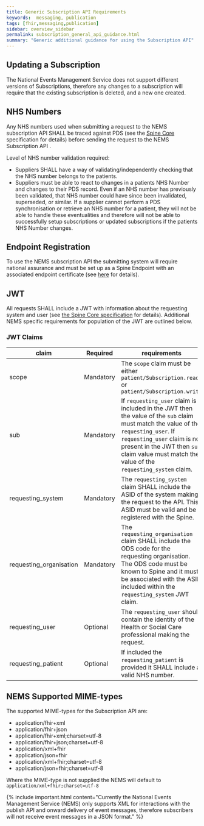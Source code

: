 ```yaml
---
title: Generic Subscription API Requirements
keywords:  messaging, publication
tags: [fhir,messaging,publication]
sidebar: overview_sidebar
permalink: subscription_general_api_guidance.html
summary: "Generic additional guidance for using the Subscription API"
---
```


## Updating a Subscription

The National Events Management Service does not support different versions of Subscriptions, therefore any changes to a subscription will require that the existing subscription is deleted, and a new one created.


## NHS Numbers

Any NHS numbers used when submitting a request to the NEMS subscription API SHALL be traced against PDS (see the [Spine Core](https://developer.nhs.uk/apis/spine-core/pds_overview.html) specification for details) before sending the request to the NEMS Subscription API .

Level of NHS number validation required:

- Suppliers SHALL have a way of validating/independently checking that the NHS number belongs to the patients.
- Suppliers must be able to react to changes in a patients NHS Number and changes to their PDS record. Even if an NHS number has previously been validated, that NHS number could have since been invalidated, superseded, or similar. If a supplier cannot perform a PDS synchronisation or retrieve an NHS number for a patient, they will not be able to handle these eventualities and therefore will not be able to successfully setup subscriptions or updated subscriptions if the patients NHS Number changes.


## Endpoint Registration

To use the NEMS subscription API the submitting system will require national assurance and must be set up as a Spine Endpoint with an associated endpoint certificate (see [here](https://developer.nhs.uk/apis/spine-core/build_endpoints.html) for details).


## JWT

All requests SHALL include a JWT with information about the requesting system and user (see [the Spine Core specification](https://developer.nhs.uk/apis/spine-core/security_jwt.html) for details). Additional NEMS specific requirements for population of the JWT are outlined below.

### JWT Claims

| claim | Required | requirements |
| --- | --- | --- |
| scope | Mandatory | The `scope` claim must be either `patient/Subscription.read` or `patient/Subscription.write` |
| sub | Mandatory | If `requesting_user` claim is included in the JWT then the value of the `sub` claim must match the value of the `requesting_user`. If `requesting_user` claim is not present in the JWT then `sub` claim value must match the value of the `requesting_system` claim. |
| requesting_system | Mandatory | The `requesting_system` claim SHALL include the ASID of the system making the request to the API. This ASID must be valid and be registered with the Spine. |
| requesting_organisation | Mandatory | The `requesting_organisation` claim SHALL include the ODS code for the requesting organisation. The ODS code must be known to Spine and it must be associated with the ASID included within the `requesting_system` JWT claim. |
| requesting_user | Optional | The `requesting_user` should contain the identity of the Health or Social Care professional making the request. |
| requesting_patient | Optional | If included the `requesting_patient` is provided it SHALL include a valid NHS number. |


## NEMS Supported MIME-types

The supported MIME-types for the Subscription API are:

- application/fhir+xml
- application/fhir+json
- application/fhir+xml;charset=utf-8
- application/fhir+json;charset=utf-8
- application/xml+fhir
- application/json+fhir
- application/xml+fhir;charset=utf-8
- application/json+fhir;charset=utf-8

Where the MIME-type is not supplied the NEMS will default to `application/xml+fhir;charset=utf-8`

{% include important.html content="Currently the National Events Management Service (NEMS) only supports XML for interactions with the publish API and onward delivery of event messages, therefore subscribers will not receive event messages in a JSON format." %}